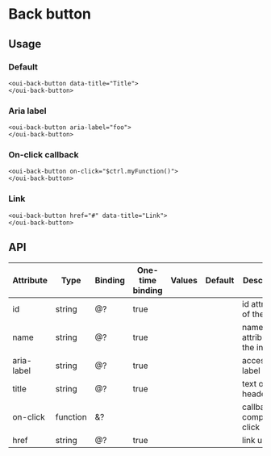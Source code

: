 # Back button

<component-status cx-design="complete" ux="rc"></component-status>

## Usage

### Default

```html:preview
<oui-back-button data-title="Title">
</oui-back-button>
```

### Aria label

```html:preview
<oui-back-button aria-label="foo">
</oui-back-button>
```

### On-click callback

```html:preview
<oui-back-button on-click="$ctrl.myFunction()">
</oui-back-button>
```

### Link

```html:preview
<oui-back-button href="#" data-title="Link">
</oui-back-button>
```

## API

| Attribute     | Type     | Binding | One-time binding | Values              | Default                | Description                         |
| ----          | ----     | ----    | ----             | ----                | ----                   | ----                                |
| id            | string   | @?      | true             |                     |                        | id attribute of the input           |
| name          | string   | @?      | true             |                     |                        | name attribute of the input         |
| aria-label    | string   | @?      | true             |                     |                        | accessibility label                 |
| title         | string   | @?      | true             |                     |                        | text of the header                  |
| on-click      | function | &?      |                  |                     |                        | callback on component click         |
| href          | string   | @?      | true             |                     |                        | link url                            |
